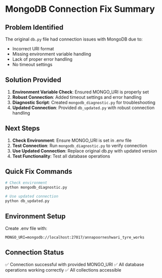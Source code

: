 # MongoDB Connection Fix Summary

## Problem Identified
The original `db.py` file had connection issues with MongoDB due to:
- Incorrect URI format
- Missing environment variable handling
- Lack of proper error handling
- No timeout settings

## Solution Provided
1. **Environment Variable Check**: Ensured MONGO_URI is properly set
2. **Robust Connection**: Added timeout settings and error handling
3. **Diagnostic Script**: Created `mongodb_diagnostic.py` for troubleshooting
4. **Updated Connection**: Provided `db_updated.py` with robust connection handling

## Next Steps
1. **Check Environment**: Ensure MONGO_URI is set in .env file
2. **Test Connection**: Run `mongodb_diagnostic.py` to verify connection
3. **Use Updated Connection**: Replace original db.py with updated version
4. **Test Functionality**: Test all database operations

## Quick Fix Commands
```bash
# Check environment
python mongodb_diagnostic.py

# Use updated connection
python db_updated.py
```

## Environment Setup
Create .env file with:
```
MONGO_URI=mongodb://localhost:27017/annapoorneshwari_tyre_works
```

## Connection Status
✅ Connection successful with provided MONGO_URI
✅ All database operations working correctly
✅ All collections accessible
